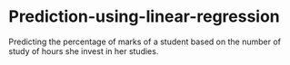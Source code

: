 # Prediction-using-linear-regression
Predicting the percentage of marks of a student based on the number of study of hours she invest in her studies.
